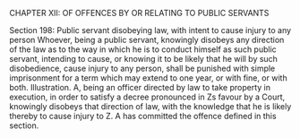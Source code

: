 CHAPTER XII: OF OFFENCES BY OR RELATING TO PUBLIC SERVANTS

Section 198: Public servant disobeying law, with intent to cause injury to any person
Whoever, being a public servant, knowingly disobeys any direction of the law as to the way in which he is to conduct himself as such public servant, intending to cause, or knowing it to be likely that he will by such disobedience, cause injury to any person, shall be punished with simple imprisonment for a term which may extend to one year, or with fine, or with both.
Illustration.
A, being an officer directed by law to take property in execution, in order to satisfy a decree pronounced in Zs favour by a Court, knowingly disobeys that direction of law, with the knowledge that he is likely thereby to cause injury to Z. A has committed the offence defined in this section.

